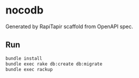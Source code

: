 # nocodb

Generated by RapiTapir scaffold from OpenAPI spec.

## Run
```bash
bundle install
bundle exec rake db:create db:migrate
bundle exec rackup
```
